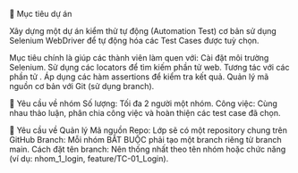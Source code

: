 
🎯 Mục tiêu dự án

Xây dựng một dự án kiểm thử tự động (Automation Test) cơ bản sử dụng Selenium WebDriver để tự động hóa các Test Cases được tuỳ chọn.

Mục tiêu chính là giúp các thành viên làm quen với:
    Cài đặt môi trường Selenium.
    Sử dụng các locators  để tìm kiếm phần tử web.
    Tương tác với các phần tử .
    Áp dụng các hàm assertions  để kiểm tra kết quả.
    Quản lý mã nguồn cơ bản với Git (sử dụng branch).

    
👥 Yêu cầu về nhóm
    Số lượng: Tối đa 2 người một nhóm.
    Công việc: Cùng nhau thảo luận, phân chia công việc và hoàn thiện các test case đã chọn.

    
📂 Yêu cầu về Quản lý Mã nguồn 
    Repo: Lớp sẽ có một repository chung trên GitHub
    Branch: Mỗi nhóm BẮT BUỘC phải tạo một branch riêng từ branch main.
    Cách đặt tên branch: Nên thống nhất theo tên nhóm hoặc chức năng (ví dụ: nhom_1_login, feature/TC-01_Login).

